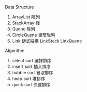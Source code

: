 Data Structure

1. ArrayList
陣列
2. StackArray
棧
3. Quene
隊列
4. CircleQuene
循環隊列
5. Link 鏈式結構
LinkStack
LinkQuene

Algorithm
1. select sort
選擇排序
2. insert sort
插入排序
3. bubble sort
冒泡排序
4. heap sort
堆排序
5. quick sort
快速排序